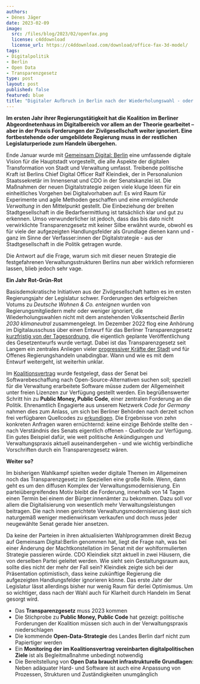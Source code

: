 ```yaml
---
authors:
- Dénes Jäger
date: 2023-02-09
image: 
  src: /files/blog/2023/02/openfax.png
  license: c4ddownload
  license_url: https://c4ddownload.com/download/office-fax-3d-model/
tags:
- Digitalpolitik
- Berlin
- Open Data
- Transparenzgesetz
type: post
layout: post
published: false
featured: blue
title: "Digitaler Aufbruch in Berlin nach der Wiederholungswahl - oder weiter so?"
---
```


**Im ersten Jahr ihrer Regierungstätigkeit hat die Koalition im Berliner Abgeordnetenhaus im Digitalbereich vor allem an der Theorie gearbeitet – aber in der Praxis Forderungen der Zivilgesellschaft weiter ignoriert. Eine fortbestehende oder umgebildete Regierung muss in der restlichen Legislaturperiode zum Handeln übergehen.**  

Ende Januar wurde mit [Gemeinsam Digital: Berlin](https://gemeinsamdigital.berlin.de/de/) eine umfassende digitale Vision für die Hauptstadt vorgestellt, die alle Aspekte der digitalen Transformation von Stadt und Verwaltung umfasst. Treibende politische Kraft ist Berlins Chief Digital Officer Ralf Kleindiek, der in Personalunion Staatssekretär im Innensenat und CDO in der Senatskanzlei ist. Die Maßnahmen der neuen Digitalstrategie zeigen viele kluge Ideen für ein einheitliches Vorgehen bei Digitalvorhaben auf: Es wird Raum für Experimente und agile Methoden geschaffen und eine *ermöglichende Verwaltung* in den Mittelpunkt gestellt. Die Einbeziehung der breiten Stadtgesellschaft in die Bedarfsermittlung ist tatsächlich klar und gut zu erkennen. Umso verwunderlicher ist jedoch, dass das bis dato nicht verwirklichte Transparenzgesetz mit keiner Silbe erwähnt wurde, obwohl es für viele der aufgezeigten Handlungsfelder als Grundlage dienen kann und - ganz im Sinne der Verfasser:innen der Digitalstrategie - aus der Stadtgesellschaft in die Politik getragen wurde.

Die Antwort auf die Frage, warum sich  mit dieser neuen Strategie die festgefahrenen Verwaltungsstrukturen Berlins nun aber wirklich reformieren lassen, blieb jedoch sehr vage. 

**Ein Jahr Rot-Grün-Rot**

Basisdemokratische Initiativen aus der Zivilgesellschaft hatten es im ersten Regierungsjahr der Legislatur schwer. Forderungen des erfolgreichen Votums zu *Deutsche Wohnen & Co. enteignen* wurden von Regierungsmitgliedern mehr oder weniger ignoriert, die Wiederholungswahlen nicht mit dem anstehenden Volksentscheid *Berlin 2030 klimaneutral* zusammengelegt. Im Dezember 2022 flog eine Anhörung im Digitalausschuss über einen Entwurf für das Berliner Transparenzgesetz [kurzfristig von der Tagesordnung](https://netzpolitik.org/2022/sachverstaendiger-heimgeschickt-spd-blockiert-erneut-berliner-transparenzgesetz/), die eigentlich geplante Veröffentlichung des Gesetzentwurfs wurde vertagt. Dabei ist das Transparenzgesetz seit Langem ein zentrales Anliegen vieler [progressiver Kräfte der Stadt](https://volksentscheid-transparenz.de/) und für Offenes Regierungshandeln unabdingbar. Wann und wie es mit dem Entwurf weitergeht, ist weiterhin unklar.  

Im [Koalitionsvertrag](https://pardok.parlament-berlin.de/starweb/adis/citat/VT/19/DruckSachen/d19-0114.pdf#page=76) wurde festgelegt, dass der Senat bei Softwarebeschaffung nach Open-Source-Alternativen suchen soll; speziell für die Verwaltung erarbeitete Software müsse zudem der Allgemeinheit unter freien Lizenzen zur Verfügung gestellt werden. Ein begrüßenswerter Schritt hin zu **Public Money, Public Code**, einer zentralen Forderung an die Politik. Ehrenamtlich Engagierte aus unserem Netzwerk *Code for Germany* nahmen dies zum Anlass, um sich bei Berliner Behörden nach derzeit schon frei verfügbaren Quellcodes zu [erkundigen](https://codefor.de/blog/open-soure-in-der-berliner-verwaltung/). Die Ergebnisse von zehn konkreten Anfragen waren ernüchternd: keine einzige Behörde stellte den - nach Verständnis des Senats eigentlich offenen - Quellcode zur Verfügung. Ein gutes Beispiel dafür, wie weit politische Ankündigungen und Verwaltungspraxis aktuell auseinandergehen - und wie wichtig verbindliche Vorschriften durch ein Transparenzgesetz wären.

**Weiter so?**

Im bisherigen Wahlkampf spielten weder digitale Themen im Allgemeinen noch das Transparenzgesetz im Speziellen eine große Rolle. Wenn, dann geht es um den diffusen Komplex der Verwaltungsmodernisierung. Ein parteiübergreifendes Motiv bleibt die Forderung, innerhalb von 14 Tagen einen Termin bei einem der Bürger:innenämter zu bekommen. Dazu soll vor allem die Digitalisierung von wesentlich mehr Verwaltungsleistungen beitragen. Die nach innen gerichtete Verwaltungsmodernisierung lässt sich naturgemäß weniger medienwirksam verkaufen und doch muss jeder neugewählte Senat gerade hier ansetzen.

Da keine der Parteien in ihren aktualisierten Wahlprogrammen direkt Bezug auf Gemeinsam Digital:Berlin genommen hat, liegt die Frage nah, was bei einer Änderung der Machtkonstellation im Senat mit der wohlformulierten Strategie passieren würde. CDO Kleindiek sitzt aktuell in zwei Häusern, die von derselben Partei geleitet werden. Wie sieht sein Gestaltungsraum aus, sollte dies nicht der mehr der Fall sein? Kleindiek zeigte sich bei der Präsentation optimistisch, dass keine zukünftige Regierung die aufgezeigten Handlungsfelder ignorieren könne. Das erste Jahr der Legislatur lässt allerdings bisher nur wenig Raum für derlei Optimismus. Um so wichtiger, dass nach der Wahl auch für Klarheit durch Handeln im Senat gesorgt wird.

- Das **Transparenzgesetz** muss 2023 kommen 
-	Die Stichprobe zu **Public Money, Public Code** hat gezeigt: politische Forderungen der Koalition müssen sich auch in der Verwaltungspraxis niederschlagen 
- Die kommende **Open-Data-Strategie** des Landes Berlin darf nicht zum Papiertiger werden
- Ein **Monitoring der im Koalitionsvertrag vereinbarten digitalpolitischen Ziele** ist als Begleitmaßnahme unbedingt notwendig
- Die Bereitstellung von **Open Data braucht infrastrukturelle Grundlagen**: Neben adäquater Hard- und Software ist auch eine Anpassung von Prozessen, Strukturen und Zuständigkeiten unumgänglich
